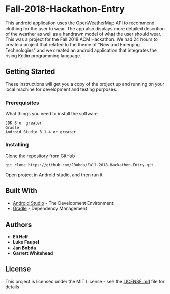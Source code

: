 # Fall-2018-Hackathon-Entry
This android application uses the OpenWeatherMap API to recommend clothing for the user to wear. The app also displays more detailed descrition of the weather as well as a handrawn model of what the user should wear. This was a project for the Fall 2018 ACM Hackathon. We had 24 hours to create a project that related to the theme of "New and Emerging Technologies" and we created an android application that integrates the rising Kotlin programming language.

## Getting Started

These instructions will get you a copy of the project up and running on your local machine for development and testing purposes.

### Prerequisites

What things you need to install the software.

```
JDK 8 or greater
Gradle
Android Studio 3.1.4 or greater
```

### Installing

Clone the repository from GitHub

```
git clone https://github.com/JBobda/Fall-2018-Hackathon-Entry.git
```
Open project in Android studio, and then run it.

## Built With

* [Android Studio](https://developer.android.com/studio/) - The Development Environment
* [Gradle](https://gradle.org/) - Dependency Management

## Authors

* **Eli Helf**
* **Luke Faupel**
* **Jan Bobda**
* **Garrett Whitehead**

## License

This project is licensed under the MIT License - see the [LICENSE.md](LICENSE.md) file for details
